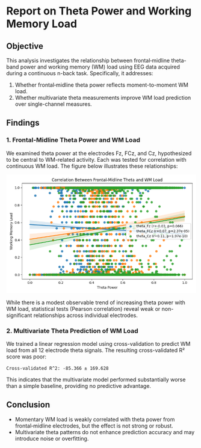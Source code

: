 # Report on Theta Power and Working Memory Load

## Objective

This analysis investigates the relationship between frontal‑midline theta-band power and working memory (WM) load using EEG data acquired during a continuous n-back task. Specifically, it addresses:

1. Whether frontal‑midline theta power reflects moment-to-moment WM load.
2. Whether multivariate theta measurements improve WM load prediction over single-channel measures.

## Findings

### 1. Frontal-Midline Theta Power and WM Load

We examined theta power at the electrodes Fz, FCz, and Cz, hypothesized to be central to WM-related activity. Each was tested for correlation with continuous WM load. The figure below illustrates these relationships:

![Frontal-Midline Theta vs WM Load](theta_vs_wm_load.png)

While there is a modest observable trend of increasing theta power with WM load, statistical tests (Pearson correlation) reveal weak or non-significant relationships across individual electrodes.

### 2. Multivariate Theta Prediction of WM Load

We trained a linear regression model using cross-validation to predict WM load from all 12 electrode theta signals. The resulting cross-validated R² score was poor:

```
Cross-validated R^2: -85.366 ± 169.628
```

This indicates that the multivariate model performed substantially worse than a simple baseline, providing no predictive advantage.

## Conclusion

- Momentary WM load is weakly correlated with theta power from frontal‑midline electrodes, but the effect is not strong or robust.
- Multivariate theta patterns do not enhance prediction accuracy and may introduce noise or overfitting.